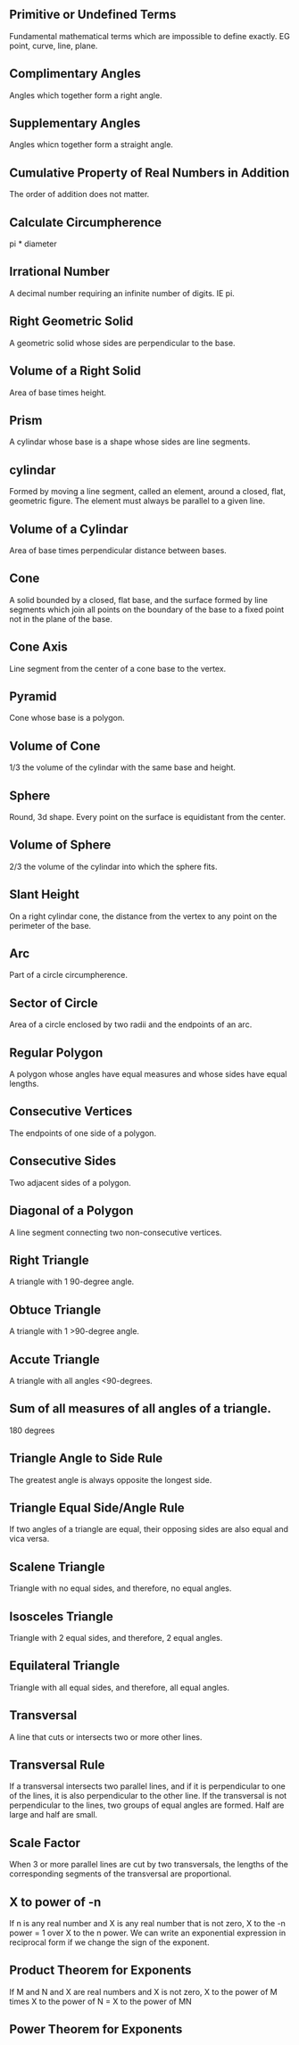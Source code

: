 ## Primitive or Undefined Terms 
Fundamental mathematical terms which are impossible to define exactly. EG point,
curve, line, plane.

## Complimentary Angles
Angles which together form a right angle.

## Supplementary Angles
Angles whicn together form a straight angle.

## Cumulative Property of Real Numbers in Addition
The order of addition does not matter.

## Calculate Circumpherence
pi * diameter

## Irrational Number 
A decimal number requiring an infinite number of digits. IE pi.

## Right Geometric Solid
A geometric solid whose sides are perpendicular to the base.

## Volume of a Right Solid
Area of base times height.

## Prism
A cylindar whose base is a shape whose sides are line segments.

## cylindar
Formed by moving a line segment, called an element, around a closed, flat,
geometric figure. The element must always be parallel to a given line.

## Volume of a Cylindar 
Area of base times perpendicular distance between bases.

## Cone
A solid bounded by a closed, flat base, and the surface formed by line segments
which join all points on the boundary of the base to a fixed point not in the 
plane of the base.

## Cone Axis
Line segment from the center of a cone base to the vertex.

## Pyramid
Cone whose base is a polygon.

## Volume of Cone
1/3 the volume of the cylindar with the same base and height.

## Sphere
Round, 3d shape. Every point on the surface is equidistant from the center.

## Volume of Sphere
2/3 the volume of the cylindar into which the sphere fits. 

## Slant Height 
On a right cylindar cone, the distance from the vertex to any point on the 
perimeter of the base.

## Arc
Part of a circle circumpherence.

## Sector of Circle
Area of a circle enclosed by two radii and the endpoints of an arc.

## Regular Polygon 
A polygon whose angles have equal measures and whose sides have equal lengths.

## Consecutive Vertices
The endpoints of one side of a polygon.

## Consecutive Sides 
Two adjacent sides of a polygon.

## Diagonal of a Polygon
A line segment connecting two non-consecutive vertices.

## Right Triangle
A triangle with 1 90-degree angle.

## Obtuce Triangle
A triangle with 1 >90-degree angle.

## Accute Triangle
A triangle with all angles <90-degrees.

## Sum of all measures of all angles of a triangle.
180 degrees

## Triangle Angle to Side Rule
The greatest angle is always opposite the longest side.

## Triangle Equal Side/Angle Rule
If two angles of a triangle are equal, their opposing sides are also equal
and vica versa.

## Scalene Triangle
Triangle with no equal sides, and therefore, no equal angles.

## Isosceles Triangle
Triangle with 2 equal sides, and therefore, 2 equal angles.

## Equilateral Triangle
Triangle with all equal sides, and therefore, all equal angles.

## Transversal
A line that cuts or intersects two or more other lines.

## Transversal Rule
If a transversal intersects two parallel lines, and if it is perpendicular to 
one of the lines, it is also perpendicular to the other line. If the transversal 
is not perpendicular to the lines, two groups of equal angles are formed. Half
are large and half are small.

## Scale Factor
When 3 or more parallel lines are cut by two transversals, the lengths of the 
corresponding segments of the transversal are proportional.

## X to power of -n 
If n is any real number and X is any real number that is not zero, X to the -n 
power = 1 over X to the n power. We can write an exponential expression in 
reciprocal form if we change the sign of the exponent.

## Product Theorem for Exponents
If M and N and X are real numbers and X is not zero, X to the power of M times 
X to the power of N = X to the power of MN 

## Power Theorem for Exponents 




